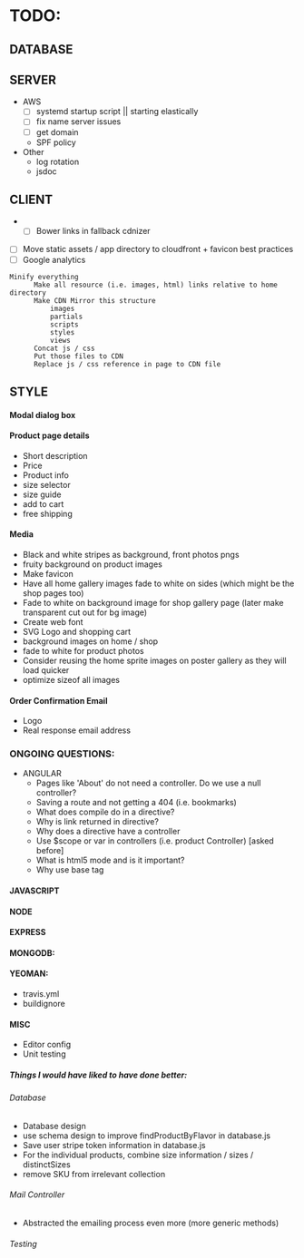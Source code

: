 # TODO:

## DATABASE
      
## SERVER
* AWS
  - [ ]  systemd startup script || starting elastically
  - [ ]  fix name server issues
  - [ ]  get domain
  - SPF policy
* Other
  - log rotation
  - jsdoc
   
## CLIENT
* - [ ] Bower links in fallback cdnizer
- [ ] Move static assets / app directory to cloudfront + favicon best practices
- [ ] Google analytics
     
```
Minify everything
      Make all resource (i.e. images, html) links relative to home directory
      Make CDN Mirror this structure
          images
          partials
          scripts
          styles
          views
      Concat js / css
      Put those files to CDN
      Replace js / css reference in page to CDN file
```
    
## STYLE
#### Modal dialog box
#### Product page details
  - Short description
  - Price
  - Product info
  - size selector
  - size guide
  - add to cart
  - free shipping
  
#### Media
  - Black and white stripes as background, front photos pngs
  - fruity background on product images
  - Make favicon
  - Have all home gallery images fade to white on sides (which might be the shop pages too)
  - Fade to white on background image for shop gallery page (later make transparent cut out for bg image)
  - Create web font
  - SVG Logo and shopping cart
  - background images on home / shop
  - fade to white for product photos
  - Consider reusing the home sprite images on poster gallery as they will load quicker
  - optimize sizeof all images
  
#### Order Confirmation Email
  - Logo
  - Real response email address

### ONGOING QUESTIONS:
- ANGULAR
  - Pages like 'About' do not need a controller. Do we use a null controller?
  - Saving a route and not getting a 404 (i.e. bookmarks)
  - What does compile do in a directive?
  - Why is link returned in directive?
  - Why does a directive have a controller
  - Use $scope or var in controllers (i.e. product Controller) [asked before]
  - What is html5 mode and is it important?
  - Why use base tag



#### JAVASCRIPT

#### NODE

#### EXPRESS

#### MONGODB:
#### YEOMAN:
  -  travis.yml
  -  buildignore
    
####  MISC
  - Editor config
  - Unit testing


##### Things I would have liked to have done better:
###### Database
  - Database design
  - use schema design to improve findProductByFlavor in database.js
  - Save user stripe token information in database.js
  - For the individual products, combine size information / sizes / distinctSizes
  - remove SKU from irrelevant collection

###### Mail Controller
  - Abstracted the emailing process even more (more generic methods)

###### Testing
